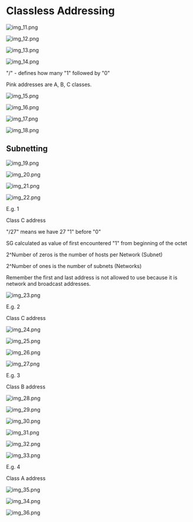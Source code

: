 # Classless Addressing

![img_11.png](img_11.png)

![img_12.png](img_12.png)

![img_13.png](img_13.png)

![img_14.png](img_14.png)

"/" - defines how many "1" followed by "0"

Pink addresses are A, B, C classes.  

![img_15.png](img_15.png)

![img_16.png](img_16.png)

![img_17.png](img_17.png)

![img_18.png](img_18.png)

## Subnetting

![img_19.png](img_19.png)

![img_20.png](img_20.png)

![img_21.png](img_21.png)

![img_22.png](img_22.png)

E.g. 1

Class C address

"/27" means we have 27 "1" before "0"

SG calculated as value of first encountered "1" from beginning of the octet

2^Number of zeros is the number of hosts per Network (Subnet)

2^Number of ones is the number of subnets (Networks)

Remember the first and last address is not allowed to use
because it is network and broadcast addresses. 

![img_23.png](img_23.png)

E.g. 2

Class C address

![img_24.png](img_24.png)

![img_25.png](img_25.png)

![img_26.png](img_26.png)

![img_27.png](img_27.png)

E.g. 3

Class B address

![img_28.png](img_28.png)

![img_29.png](img_29.png)

![img_30.png](img_30.png)

![img_31.png](img_31.png)

![img_32.png](img_32.png)

![img_33.png](img_33.png)

E.g. 4

Class A address

![img_35.png](img_35.png)

![img_34.png](img_34.png)

![img_36.png](img_36.png)
